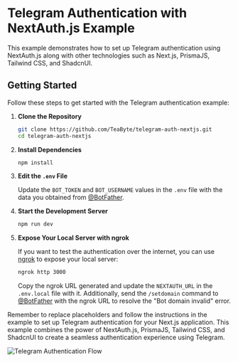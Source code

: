 # Telegram Authentication with NextAuth.js Example

This example demonstrates how to set up Telegram authentication using NextAuth.js along with other technologies such as Next.js, PrismaJS, Tailwind CSS, and ShadcnUI.

## Getting Started

Follow these steps to get started with the Telegram authentication example:

1. **Clone the Repository**

   ```sh
   git clone https://github.com/TeaByte/telegram-auth-nextjs.git
   cd telegram-auth-nextjs
   ```

2. **Install Dependencies**

   ```sh
   npm install
   ```

3. **Edit the `.env` File**

   Update the `BOT_TOKEN` and `BOT_USERNAME` values in the `.env` file with the data you obtained from [@BotFather](https://t.me/BotFather).

4. **Start the Development Server**

   ```sh
   npm run dev
   ```

5. **Expose Your Local Server with ngrok**

   If you want to test the authentication over the internet, you can use [ngrok](https://ngrok.com/) to expose your local server:

   ```sh
   ngrok http 3000
   ```

   Copy the ngrok URL generated and update the `NEXTAUTH_URL` in the `.env.local` file with it. Additionally, send the `/setdomain` command to [@BotFather](https://t.me/BotFather) with the ngrok URL to resolve the "Bot domain invalid" error.

Remember to replace placeholders and follow the instructions in the example to set up Telegram authentication for your Next.js application. This example combines the power of NextAuth.js, PrismaJS, Tailwind CSS, and ShadcnUI to create a seamless authentication experience using Telegram.

![Telegram Authentication Flow](https://i.ibb.co/h1sdVcG/Capture11.jpg)
